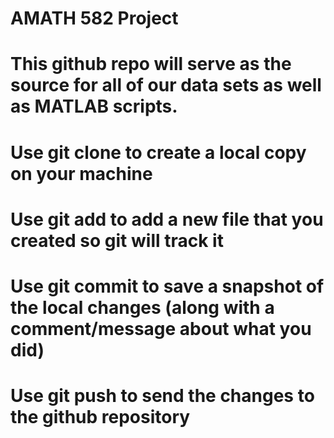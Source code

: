 # AMATH 582 Project

# This github repo will serve as the source for all of our data sets as well as MATLAB scripts.
# Use git clone to create a local copy on your machine
# Use git add to add a new file that you created so git will track it
# Use git commit to save a snapshot of the local changes (along with a comment/message about what you did)
# Use git push to send the changes to the github repository

